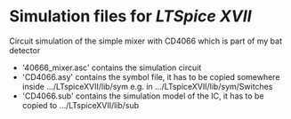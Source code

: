 # Simulation files for *LTSpice XVII*

Circuit simulation of the simple mixer with CD4066 which is part of my bat detector

* '40666_mixer.asc' contains the simulation circuit
* 'CD4066.asy' contains the symbol file, it has to be copied somewhere inside .../LTspiceXVII/lib/sym e.g. in .../LTspiceXVII/lib/sym/Switches
* 'CD4066.sub' contains the simulation model of the IC, it has to be copied to .../LTspiceXVII/lib/sub

